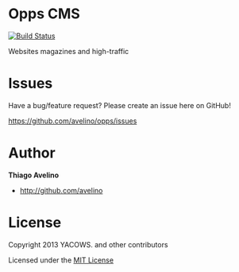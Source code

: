 # Opps CMS

[![Build Status](https://travis-ci.org/avelino/opps.png)](https://travis-ci.org/avelino/opps)

Websites magazines and high-traffic


# Issues

Have a bug/feature request? Please create an issue here on GitHub!

https://github.com/avelino/opps/issues


# Author

**Thiago Avelino**

+ http://github.com/avelino


# License

Copyright 2013 YACOWS. and other contributors

Licensed under the [MIT License](http://github.com/avelino/opps/raw/master/LICENSE)